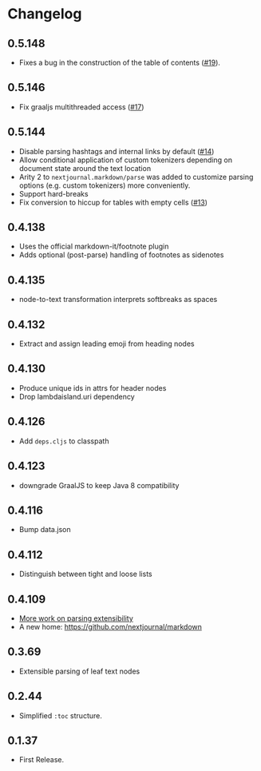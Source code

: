 # Changelog

## 0.5.148

* Fixes a bug in the construction of the table of contents ([#19](https://github.com/nextjournal/markdown/issues/19)).

## 0.5.146
* Fix graaljs multithreaded access ([#17](https://github.com/nextjournal/markdown/issues/17))

## 0.5.144
* Disable parsing hashtags and internal links by default ([#14](https://github.com/nextjournal/markdown/issues/14))
* Allow conditional application of custom tokenizers depending on document state around the text location
* Arity 2 to `nextjournal.markdown/parse` was added to customize parsing options (e.g. custom tokenizers) more conveniently.
* Support hard-breaks
* Fix conversion to hiccup for tables with empty cells ([#13](https://github.com/nextjournal/markdown/issues/13))

## 0.4.138
* Uses the official markdown-it/footnote plugin 
* Adds optional (post-parse) handling of footnotes as sidenotes

## 0.4.135
* node-to-text transformation interprets softbreaks as spaces

## 0.4.132
* Extract and assign leading emoji from heading nodes

## 0.4.130
* Produce unique ids in attrs for header nodes
* Drop lambdaisland.uri dependency

## 0.4.126
* Add `deps.cljs` to classpath

## 0.4.123
* downgrade GraalJS to keep Java 8 compatibility

## 0.4.116
* Bump data.json

## 0.4.112
* Distinguish between tight and loose lists

## 0.4.109
* [More work on parsing extensibility](https://snapshots.nextjournal.com/markdown/build/7f5c1e24aeb3842235bc6175aa55dbd9a96d25d1/index.html#/notebooks/parsing_extensibility.clj)
* A new home: https://github.com/nextjournal/markdown

## 0.3.69
* Extensible parsing of leaf text nodes

## 0.2.44
* Simplified `:toc` structure.

## 0.1.37
* First Release.
